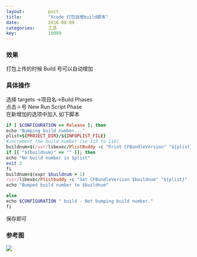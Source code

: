 ```yaml
---
layout: 		post
title:			"Xcode 打包自增build脚本"
date:			2016-08-09
categories:		工具
key: 			10009
---
```

### 效果 
打包上传的时候 Build 号可以自动增加  

### 具体操作
选择 targets ->项目名->Build Phases    
点击＋号 New Run Script Phase   
在新增加的选项中加入 如下脚本  

``` ruby
if [ $CONFIGURATION == Release ]; then
echo "Bumping build number..."
plist=${PROJECT_DIR}/${INFOPLIST_FILE}
#increment the build number (ie 115 to 116)
buildnum=$(/usr/libexec/PlistBuddy -c "Print CFBundleVersion" "${plist}")
if [[ "${buildnum}" == "" ]]; then
echo "No build number in $plist"
exit 2
fi
buildnum=$(expr $buildnum + 1)
/usr/libexec/Plistbuddy -c "Set CFBundleVersion $buildnum" "${plist}"
echo "Bumped build number to $buildnum"

else
echo $CONFIGURATION " build - Not bumping build number."
fi
```

保存即可  

### 参考图
![](http://7xn5wd.com1.z0.glb.clouddn.com/屏幕快照%202015-09-30%20下午5.36.49.png)